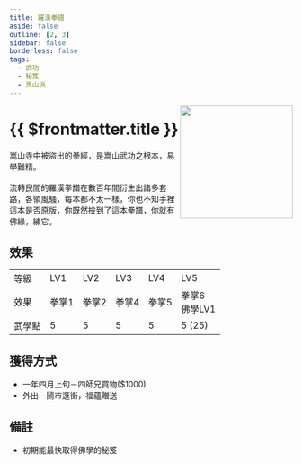```yaml
---
title: 羅漢拳譜
aside: false
outline: [2, 3]
sidebar: false
borderless: false
tags:
  - 武功
  - 秘笈
  - 嵩山派
---
```


<img src="/images/books/item_book_6001.png" align="right" width="200" />

# {{ $frontmatter.title }}

嵩山寺中被盜出的拳經，是嵩山武功之根本，易學難精。
<br><br>
流轉民間的羅漢拳譜在數百年間衍生出諸多套路，各領風騷，每本都不太一樣，你也不知手裡這本是否原版，你既然撿到了這本拳譜，你就有佛緣，練它。
<br clear="all" />

## 效果

<table>
    <tr>
        <td>等級</td>
        <td>LV1</td>
        <td>LV2</td>
        <td>LV3</td>
        <td>LV4</td>
        <td>LV5</td>
    </tr>
    <tr>
        <td>效果</td>
        <td>拳掌1</td>
        <td>拳掌2</td>
        <td>拳掌4</td>
        <td>拳掌5</td>
        <td>拳掌6<br>佛學LV1</td>
    </tr>
    <tr>
        <td>武學點</td>
        <td>5</td>
        <td>5</td>
        <td>5</td>
        <td>5</td>
        <td>5 (25)</td>
    </tr>
</table>

## 獲得方式

- 一年四月上旬－四師兄買物($1000)
- 外出－鬧市逛街，福蘊贈送

## 備註

- 初期能最快取得佛學的秘笈
